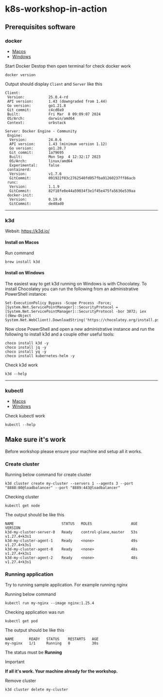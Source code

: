 # k8s-workshop-in-action

## Prerequisites software

### docker
- [Macos](https://docs.docker.com/desktop/install/mac-install/)
- [Windows](https://docs.docker.com/desktop/install/windows-install/)


Start Docker Destop then open terminal for check docker work 
```
docker version
```

Output should display `Client` and `Server` like this
```
Client:
 Version:           25.0.4-rd
 API version:       1.43 (downgraded from 1.44)
 Go version:        go1.21.8
 Git commit:        c4cd0a9
 Built:             Fri Mar  8 09:09:07 2024
 OS/Arch:           darwin/amd64
 Context:           orbstack

Server: Docker Engine - Community
 Engine:
  Version:          24.0.6
  API version:      1.43 (minimum version 1.12)
  Go version:       go1.20.7
  Git commit:       1a79695
  Built:            Mon Sep  4 12:32:17 2023
  OS/Arch:          linux/amd64
  Experimental:     false
 containerd:
  Version:          v1.7.6
  GitCommit:        091922f03c2762540fd057fba91260237ff86acb
 runc:
  Version:          1.1.9
  GitCommit:        82f18fe0e44a59034f3e1f45e475fa5636e539aa
 docker-init:
  Version:          0.19.0
  GitCommit:        de40ad0
```

---

### k3d
Websit: https://k3d.io/

#### Install on Macos

Run command
```
brew install k3d
```

#### Install on Windows

The easiest way to get k3d running on Windows is with Chocolatey. To install Chocolatey you can run the following from an administrative PowerShell instance:

```shell
Set-ExecutionPolicy Bypass -Scope Process -Force; [System.Net.ServicePointManager]::SecurityProtocol = [System.Net.ServicePointManager]::SecurityProtocol -bor 3072; iex ((New-Object System.Net.WebClient).DownloadString('https://chocolatey.org/install.ps1'))
```

Now close PowerShell and open a new administrative instance and run the following to install k3d and a couple other useful tools:

```shell
choco install k3d -y
choco install jq -y
choco install yq -y
choco install kubernetes-helm -y
```

Check k3d work 
```
k3d --help
```

---

### kubectl
- [Macos](https://kubernetes.io/docs/tasks/tools/install-kubectl-macos/)
- [Windows](https://kubernetes.io/docs/tasks/tools/install-kubectl-windows/)

Check kubectl work 
```
kubectl --help
```

## Make sure it's work

Before workshop please ensure your machine and setup all it works.

### Create cluster
Running below command for create cluster
```
k3d cluster create my-cluster --servers 1 --agents 3 --port "8888:80@loadbalancer" --port "8889:443@loadbalancer"
```

Checking cluster
```
kubectl get node
```

The output should be like this
```
NAME                      STATUS   ROLES                  AGE   VERSION
k3d-my-cluster-server-0   Ready    control-plane,master   53s   v1.27.4+k3s1
k3d-my-cluster-agent-1    Ready    <none>                 49s   v1.27.4+k3s1
k3d-my-cluster-agent-0    Ready    <none>                 48s   v1.27.4+k3s1
k3d-my-cluster-agent-2    Ready    <none>                 48s   v1.27.4+k3s1
```

### Running application
Try to running sample application. For example running nginx

Running below command
```
kubectl run my-nginx --image nginx:1.25.4
```

Checking application was run
```
kubectl get pod
```

The output should be like this
```
NAME       READY   STATUS    RESTARTS   AGE
my-nginx   1/1     Running   0          30s
```

The status must be **Running**

> [!IMPORTANT]  
> **If all it's work. Your machine already for the workshop.**

Remove cluster
```
k3d cluster delete my-cluster
```